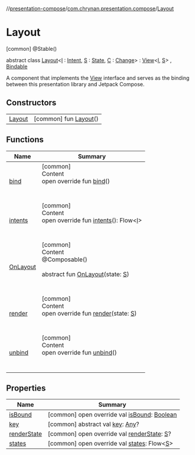 //[presentation-compose](../../../index.md)/[com.chrynan.presentation.compose](../index.md)/[Layout](index.md)



# Layout  
 [common] @Stable()  
  
abstract class [Layout](index.md)<[I](index.md) : [Intent](../../../../presentation-core/presentation-core/com.chrynan.presentation/-intent/index.md), [S](index.md) : [State](../../../../presentation-core/presentation-core/com.chrynan.presentation/-state/index.md), [C](index.md) : [Change](../../../../presentation-core/presentation-core/com.chrynan.presentation/-change/index.md)> : [View](../../../../presentation-core/presentation-core/com.chrynan.presentation/-view/index.md)<[I](index.md), [S](index.md)> , [Bindable](../../../../presentation-core/presentation-core/com.chrynan.presentation/-bindable/index.md)

A component that implements the [View](../../../../presentation-core/presentation-core/com.chrynan.presentation/-view/index.md) interface and serves as the binding between this presentation library and Jetpack Compose.

   


## Constructors  
  
| | |
|---|---|
| <a name="com.chrynan.presentation.compose/Layout/Layout/#/PointingToDeclaration/"></a>[Layout](-layout.md)| <a name="com.chrynan.presentation.compose/Layout/Layout/#/PointingToDeclaration/"></a> [common] fun [Layout](-layout.md)()   <br>|


## Functions  
  
|  Name |  Summary | 
|---|---|
| <a name="com.chrynan.presentation.compose/Layout/bind/#/PointingToDeclaration/"></a>[bind](bind.md)| <a name="com.chrynan.presentation.compose/Layout/bind/#/PointingToDeclaration/"></a>[common]  <br>Content  <br>open override fun [bind](bind.md)()  <br><br><br>|
| <a name="com.chrynan.presentation.compose/Layout/intents/#/PointingToDeclaration/"></a>[intents](intents.md)| <a name="com.chrynan.presentation.compose/Layout/intents/#/PointingToDeclaration/"></a>[common]  <br>Content  <br>open override fun [intents](intents.md)(): Flow<[I](index.md)>  <br><br><br>|
| <a name="com.chrynan.presentation.compose/Layout/OnLayout/#TypeParam(bounds=[com.chrynan.presentation.State])/PointingToDeclaration/"></a>[OnLayout](-on-layout.md)| <a name="com.chrynan.presentation.compose/Layout/OnLayout/#TypeParam(bounds=[com.chrynan.presentation.State])/PointingToDeclaration/"></a>[common]  <br>Content  <br>@Composable()  <br>  <br>abstract fun [OnLayout](-on-layout.md)(state: [S](index.md))  <br><br><br>|
| <a name="com.chrynan.presentation.compose/Layout/render/#TypeParam(bounds=[com.chrynan.presentation.State])/PointingToDeclaration/"></a>[render](render.md)| <a name="com.chrynan.presentation.compose/Layout/render/#TypeParam(bounds=[com.chrynan.presentation.State])/PointingToDeclaration/"></a>[common]  <br>Content  <br>open override fun [render](render.md)(state: [S](index.md))  <br><br><br>|
| <a name="com.chrynan.presentation.compose/Layout/unbind/#/PointingToDeclaration/"></a>[unbind](unbind.md)| <a name="com.chrynan.presentation.compose/Layout/unbind/#/PointingToDeclaration/"></a>[common]  <br>Content  <br>open override fun [unbind](unbind.md)()  <br><br><br>|


## Properties  
  
|  Name |  Summary | 
|---|---|
| <a name="com.chrynan.presentation.compose/Layout/isBound/#/PointingToDeclaration/"></a>[isBound](is-bound.md)| <a name="com.chrynan.presentation.compose/Layout/isBound/#/PointingToDeclaration/"></a> [common] open override val [isBound](is-bound.md): [Boolean](https://kotlinlang.org/api/latest/jvm/stdlib/kotlin/-boolean/index.html)   <br>|
| <a name="com.chrynan.presentation.compose/Layout/key/#/PointingToDeclaration/"></a>[key](key.md)| <a name="com.chrynan.presentation.compose/Layout/key/#/PointingToDeclaration/"></a> [common] abstract val [key](key.md): [Any](https://kotlinlang.org/api/latest/jvm/stdlib/kotlin/-any/index.html)?   <br>|
| <a name="com.chrynan.presentation.compose/Layout/renderState/#/PointingToDeclaration/"></a>[renderState](render-state.md)| <a name="com.chrynan.presentation.compose/Layout/renderState/#/PointingToDeclaration/"></a> [common] open override val [renderState](render-state.md): [S](index.md)?   <br>|
| <a name="com.chrynan.presentation.compose/Layout/states/#/PointingToDeclaration/"></a>[states](states.md)| <a name="com.chrynan.presentation.compose/Layout/states/#/PointingToDeclaration/"></a> [common] open override val [states](states.md): Flow<[S](index.md)>   <br>|

